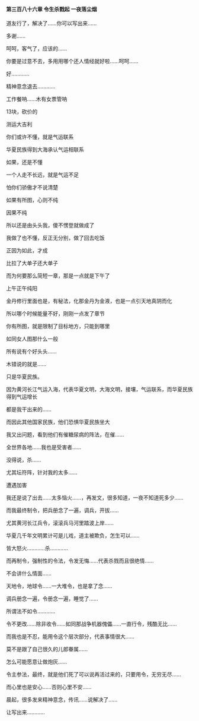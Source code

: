 #### 第三百八十六章 令生杀戮起 一夜落尘烟

道友行了，解决了……你可以写出来……

多谢……

呵呵，客气了，应该的……

你要是过意不去，多用用哪个还人情经就好啦……呵呵……

好…………

精神意念退去…………



工作餐呐……木有女票管呐

13块，砍价的

测运大吉利

你们或许不懂，就是气运联系

华夏民族得到大海承认气运相联系

如果，还是不懂

一个人走不长远，就是气运不足

怕你们骄傲才不说清楚

如果有所图，心则不纯

因果不纯

所以还是由头头我，傻不愣登就做成了

我做了也不懂，反正无分别，做了回去吃饭

正因为如此，才成

比拉了大单子还大单子

而为何要那么简短一章，那是一点就是下午了

上午正午纯阳

金丹修行里面也是，有秘法，化那金丹为金液，也是一点引天地真阴而化

所以哪个时候能量不好，刚刚一点发了章节

你有所图，就是限制了目标地方，只能到哪里


如同女人图那什么一般

所有说有个好头头……

木错说的就是……

只是华夏民族。


因为黄河长江气运入海，代表华夏文明，大海文明，接壤，气运联系，而华夏民族得到气运增长

都是我干出来的……

而因此其他国家民族，他们恐惧华夏民族坐大

我又出问题，看到他们有催糖尿病的阵法，在催……

全世界各地……我也是受害者……

没得说，杀……

尤其坛符阵，针对我的太多……

遭遇加害

我还是说了出去……太多恼火……，再发文，很多知道，一夜不知道死多少……

而我最终制令，把兵册念了一遍，调兵，开拔……

尤其黄河长江兵令，滚滚兵马河里踏波上岸……

华夏几千年文明累计可是儿戏，道主被欺负，怎生可以……

皆大怒火…………杀…………

而再制令，强制性的令法，令发无悔……代表杀戮而且很绝情……

不会讲什么情面……

天地令，地球令……一大堆令，也是拿了念……

调兵册念一遍，令册念一遍，睡觉了……

所谓法不如令…………

令不更改……除非收令……如同那战争机器傀儡……一直行令，残酷无比……

而我也是不忍，能用令这个层次部分，代表事情很大……

莫不是跟了自己很久的儿郎眷属……

怎么可能愿意让做炮灰……


令主参法，最终，就是他们死了可以说再活过来的，只要用令，无穷无尽……

而心里也是安心……否则心里不安……

晨起，很多发来精神意念，传讯……说解决了……

让写出来…………

